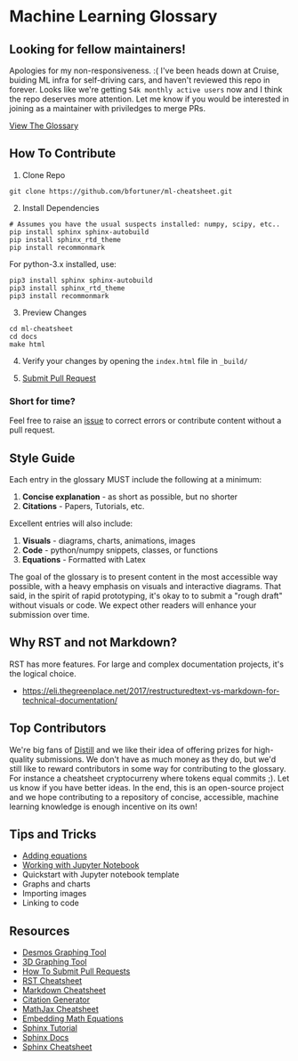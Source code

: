 # Machine Learning Glossary

## Looking for fellow maintainers!
Apologies for my non-responsiveness. :( I've been heads down at Cruise, buiding ML infra for self-driving cars, and haven't reviewed this repo in forever. Looks like we're getting `54k monthly active users` now and I think the repo deserves more attention. Let me know if you would be interested in joining as a maintainer with priviledges to merge PRs. 

[View The Glossary](http://ml-cheatsheet.readthedocs.io/en/latest/)

## How To Contribute

1. Clone Repo
```
git clone https://github.com/bfortuner/ml-cheatsheet.git
```

2. Install Dependencies
```
# Assumes you have the usual suspects installed: numpy, scipy, etc..
pip install sphinx sphinx-autobuild
pip install sphinx_rtd_theme
pip install recommonmark
```
For python-3.x installed, use:
```
pip3 install sphinx sphinx-autobuild
pip3 install sphinx_rtd_theme
pip3 install recommonmark
```
3. Preview Changes
```
cd ml-cheatsheet
cd docs
make html
```

4. Verify your changes by opening the `index.html` file in `_build/`

5. [Submit Pull Request](https://help.github.com/articles/creating-a-pull-request/)


### Short for time?

Feel free to raise an [issue](https://github.com/bfortuner/ml-cheatsheet/issues) to correct errors or contribute content without a pull request.


## Style Guide

Each entry in the glossary MUST include the following at a minimum:

1. **Concise explanation** - as short as possible, but no shorter
2. **Citations** - Papers, Tutorials, etc.

Excellent entries will also include:

1. **Visuals** - diagrams, charts, animations, images
2. **Code** - python/numpy snippets, classes, or functions
3. **Equations** - Formatted with Latex

The goal of the glossary is to present content in the most accessible way possible, with a heavy emphasis on visuals and interactive diagrams. That said, in the spirit of rapid prototyping, it's okay to to submit a "rough draft" without visuals or code. We expect other readers will enhance your submission over time.


## Why RST and not Markdown?

RST has more features. For large and complex documentation projects, it's the logical choice.

* https://eli.thegreenplace.net/2017/restructuredtext-vs-markdown-for-technical-documentation/


## Top Contributors

We're big fans of [Distill](http://distill.pub/prize) and we like their idea of offering prizes for high-quality submissions. We don't have as much money as they do, but we'd still like to reward contributors in some way for contributing to the glossary. For instance a cheatsheet cryptocurreny where tokens equal commits ;). Let us know if you have better ideas. In the end, this is an open-source project and we hope contributing to a repository of concise, accessible, machine learning knowledge is enough incentive on its own!


## Tips and Tricks

* [Adding equations](http://www.sphinx-doc.org/en/stable/ext/math.html)
* [Working with Jupyter Notebook](http://louistiao.me/posts/demos/ipython-notebook-demo/)
* Quickstart with Jupyter notebook template
* Graphs and charts
* Importing images
* Linking to code


## Resources

* [Desmos Graphing Tool](https://www.desmos.com/calculator)
* [3D Graphing Tool](https://www.geogebra.org/3d)
* [How To Submit Pull Requests](https://help.github.com/articles/creating-a-pull-request/)
* [RST Cheatsheet](http://docutils.sourceforge.net/docs/user/rst/quickref.html)
* [Markdown Cheatsheet](https://github.com/adam-p/markdown-here/wiki/Markdown-Cheatsheet)
* [Citation Generator](http://www.citationmachine.net)
* [MathJax Cheatsheet](https://math.meta.stackexchange.com/questions/5020/mathjax-basic-tutorial-and-quick-reference)
* [Embedding Math Equations](http://www.sphinx-doc.org/en/stable/ext/math.html)
* [Sphinx Tutorial](https://pythonhosted.org/an_example_pypi_project/sphinx.html)
* [Sphinx Docs](http://www.sphinx-doc.org/en/stable/markup/code.html)
* [Sphinx Cheatsheet](http://openalea.gforge.inria.fr/doc/openalea/doc/_build/html/source/sphinx/rest_syntax.html)
